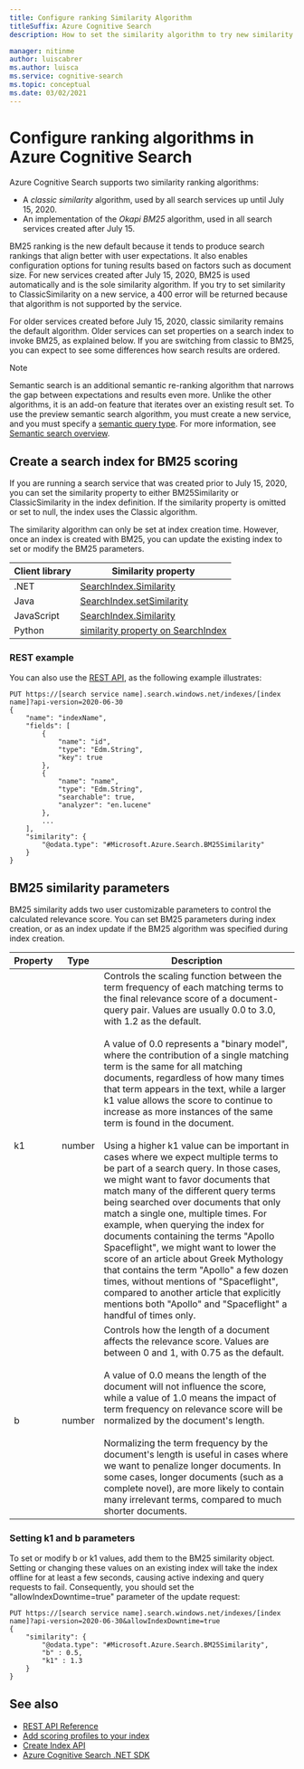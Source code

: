```yaml
---
title: Configure ranking Similarity Algorithm
titleSuffix: Azure Cognitive Search
description: How to set the similarity algorithm to try new similarity algorithm for ranking

manager: nitinme
author: luiscabrer
ms.author: luisca
ms.service: cognitive-search
ms.topic: conceptual
ms.date: 03/02/2021
---
```


# Configure ranking algorithms in Azure Cognitive Search

Azure Cognitive Search supports two similarity ranking algorithms:

+ A *classic similarity* algorithm, used by all search services up until July 15, 2020.
+ An implementation of the *Okapi BM25* algorithm, used in all search services created after July 15.

BM25 ranking is the new default because it tends to produce search rankings that align better with user expectations. It also enables configuration options for tuning results based on factors such as document size. For new services created after July 15, 2020, BM25 is used automatically and is the sole similarity algorithm. If you try to set similarity to ClassicSimilarity on a new service, a 400 error will be returned because that algorithm is not supported by the service.

For older services created before July 15, 2020, classic similarity remains the default algorithm. Older services can set properties on a search index to invoke BM25, as explained below. If you are switching from classic to BM25, you can expect to see some differences how search results are ordered.

> [!NOTE]
> Semantic search is an additional semantic re-ranking algorithm that narrows the gap between expectations and results even more. Unlike the other algorithms, it is an add-on feature that iterates over an existing result set. To use the preview semantic search algorithm, you must create a new service, and you must specify a [semantic query type](semantic-how-to-query-request.md). For more information, see [Semantic search overview](semantic-search-overview.md).

## Create a search index for BM25 scoring

If you are running a search service that was created prior to July 15, 2020, you can set the similarity property to either BM25Similarity or ClassicSimilarity in the index definition. If the similarity property is omitted or set to null, the index uses the Classic algorithm.

The similarity algorithm can only be set at index creation time. However, once an index is created with BM25, you can update the existing index to set or modify the BM25 parameters.

| Client library | Similarity property |
|----------------|---------------------|
| .NET  | [SearchIndex.Similarity](/dotnet/api/azure.search.documents.indexes.models.searchindex.similarity) |
| Java | [SearchIndex.setSimilarity](/java/api/com.azure.search.documents.indexes.models.searchindex.setsimilarity) |
| JavaScript | [SearchIndex.Similarity](/javascript/api/@azure/search-documents/searchindex#similarity) |
| Python | [similarity property on SearchIndex](/python/api/azure-search-documents/azure.search.documents.indexes.models.searchindex) |

### REST example

You can also use the [REST API](/rest/api/searchservice/create-index), as the following example illustrates:

```http
PUT https://[search service name].search.windows.net/indexes/[index name]?api-version=2020-06-30
{
    "name": "indexName",
    "fields": [
        {
            "name": "id",
            "type": "Edm.String",
            "key": true
        },
        {
            "name": "name",
            "type": "Edm.String",
            "searchable": true,
            "analyzer": "en.lucene"
        },
        ...
    ],
    "similarity": {
        "@odata.type": "#Microsoft.Azure.Search.BM25Similarity"
    }
}
```

## BM25 similarity parameters

BM25 similarity adds two user customizable parameters to control the calculated relevance score. You can set BM25 parameters during index creation, or as an index update if the BM25 algorithm was specified during index creation.

| Property | Type | Description |
|----------|------|-------------|
| k1 | number | Controls the scaling function between the term frequency of each matching terms to the final relevance score of a document-query pair. Values are usually 0.0 to 3.0, with 1.2 as the default. </br></br>A value of 0.0 represents a "binary model", where the contribution of a single matching term is the same for all matching documents, regardless of how many times that term appears in the text, while a larger k1 value allows the score to continue to increase as more instances of the same term is found in the document. </br></br>Using a higher k1 value can be important in cases where we expect multiple terms to be part of a search query. In those cases, we might want to favor documents that match many of the different query terms being searched over documents that only match a single one, multiple times. For example, when querying the index for documents containing the terms "Apollo Spaceflight", we might want to lower the score of an article about Greek Mythology that contains the term "Apollo" a few dozen times, without mentions of "Spaceflight", compared to another article that explicitly mentions both "Apollo" and "Spaceflight" a handful of times only. |
| b | number | Controls how the length of a document affects the relevance score. Values are between 0 and 1, with 0.75 as the default. </br></br>A value of 0.0 means the length of the document will not influence the score, while a value of 1.0 means the impact of term frequency on relevance score will be normalized by the document's length. </br></br>Normalizing the term frequency by the document's length is useful in cases where we want to penalize longer documents. In some cases, longer documents (such as a complete novel), are more likely to contain many irrelevant terms, compared to much shorter documents. |

### Setting k1 and b parameters

To set or modify b or k1 values, add them to the BM25 similarity object. Setting or changing these values on an existing index will take the index offline for at least a few seconds, causing active indexing and query requests to fail. Consequently, you should set the "allowIndexDowntime=true" parameter of the update request:

```http
PUT https://[search service name].search.windows.net/indexes/[index name]?api-version=2020-06-30&allowIndexDowntime=true
{
    "similarity": {
        "@odata.type": "#Microsoft.Azure.Search.BM25Similarity",
        "b" : 0.5,
        "k1" : 1.3
    }
}
```

## See also  

+ [REST API Reference](/rest/api/searchservice/)
+ [Add scoring profiles to your index](index-add-scoring-profiles.md)
+ [Create Index API](/rest/api/searchservice/create-index)
+ [Azure Cognitive Search .NET SDK](/dotnet/api/overview/azure/search)